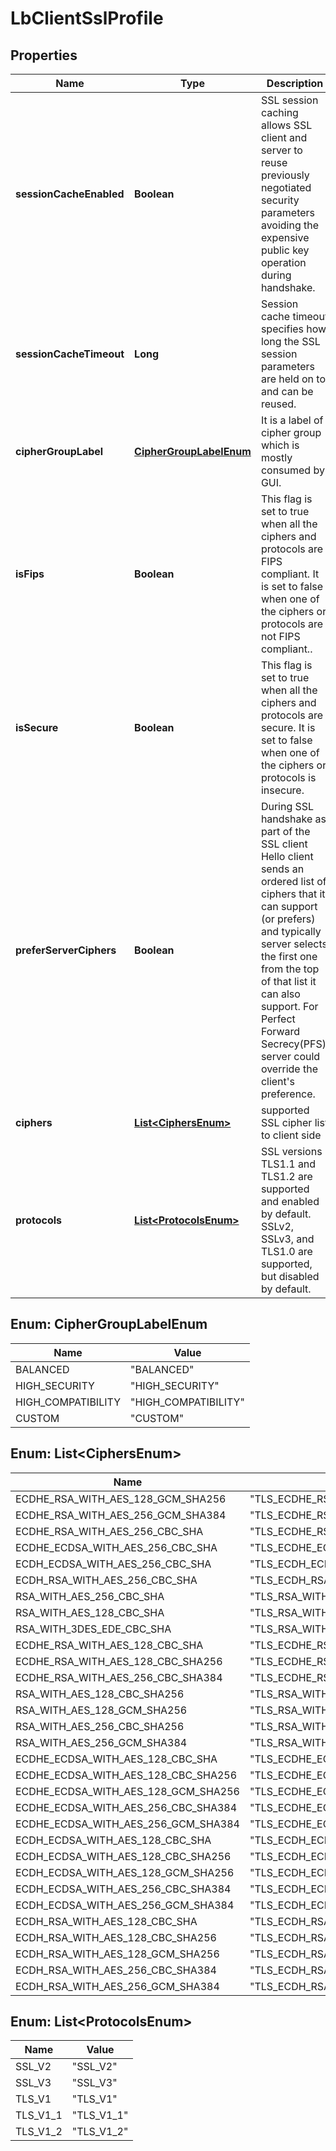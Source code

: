 # LbClientSslProfile

## Properties
Name | Type | Description | Notes
------------ | ------------- | ------------- | -------------
**sessionCacheEnabled** | **Boolean** | SSL session caching allows SSL client and server to reuse previously negotiated security parameters avoiding the expensive public key operation during handshake.  |  [optional]
**sessionCacheTimeout** | **Long** | Session cache timeout specifies how long the SSL session parameters are held on to and can be reused.  |  [optional]
**cipherGroupLabel** | [**CipherGroupLabelEnum**](#CipherGroupLabelEnum) | It is a label of cipher group which is mostly consumed by GUI.  |  [optional]
**isFips** | **Boolean** | This flag is set to true when all the ciphers and protocols are FIPS compliant. It is set to false when one of the ciphers or protocols are not FIPS compliant..  |  [optional]
**isSecure** | **Boolean** | This flag is set to true when all the ciphers and protocols are secure. It is set to false when one of the ciphers or protocols is insecure.  |  [optional]
**preferServerCiphers** | **Boolean** | During SSL handshake as part of the SSL client Hello client sends an ordered list of ciphers that it can support (or prefers) and typically server selects the first one from the top of that list it can also support. For Perfect Forward Secrecy(PFS), server could override the client&#x27;s preference.  |  [optional]
**ciphers** | [**List&lt;CiphersEnum&gt;**](#List&lt;CiphersEnum&gt;) | supported SSL cipher list to client side |  [optional]
**protocols** | [**List&lt;ProtocolsEnum&gt;**](#List&lt;ProtocolsEnum&gt;) | SSL versions TLS1.1 and TLS1.2 are supported and enabled by default. SSLv2, SSLv3, and TLS1.0 are supported, but disabled by default.  |  [optional]

<a name="CipherGroupLabelEnum"></a>
## Enum: CipherGroupLabelEnum
Name | Value
---- | -----
BALANCED | &quot;BALANCED&quot;
HIGH_SECURITY | &quot;HIGH_SECURITY&quot;
HIGH_COMPATIBILITY | &quot;HIGH_COMPATIBILITY&quot;
CUSTOM | &quot;CUSTOM&quot;

<a name="List<CiphersEnum>"></a>
## Enum: List&lt;CiphersEnum&gt;
Name | Value
---- | -----
ECDHE_RSA_WITH_AES_128_GCM_SHA256 | &quot;TLS_ECDHE_RSA_WITH_AES_128_GCM_SHA256&quot;
ECDHE_RSA_WITH_AES_256_GCM_SHA384 | &quot;TLS_ECDHE_RSA_WITH_AES_256_GCM_SHA384&quot;
ECDHE_RSA_WITH_AES_256_CBC_SHA | &quot;TLS_ECDHE_RSA_WITH_AES_256_CBC_SHA&quot;
ECDHE_ECDSA_WITH_AES_256_CBC_SHA | &quot;TLS_ECDHE_ECDSA_WITH_AES_256_CBC_SHA&quot;
ECDH_ECDSA_WITH_AES_256_CBC_SHA | &quot;TLS_ECDH_ECDSA_WITH_AES_256_CBC_SHA&quot;
ECDH_RSA_WITH_AES_256_CBC_SHA | &quot;TLS_ECDH_RSA_WITH_AES_256_CBC_SHA&quot;
RSA_WITH_AES_256_CBC_SHA | &quot;TLS_RSA_WITH_AES_256_CBC_SHA&quot;
RSA_WITH_AES_128_CBC_SHA | &quot;TLS_RSA_WITH_AES_128_CBC_SHA&quot;
RSA_WITH_3DES_EDE_CBC_SHA | &quot;TLS_RSA_WITH_3DES_EDE_CBC_SHA&quot;
ECDHE_RSA_WITH_AES_128_CBC_SHA | &quot;TLS_ECDHE_RSA_WITH_AES_128_CBC_SHA&quot;
ECDHE_RSA_WITH_AES_128_CBC_SHA256 | &quot;TLS_ECDHE_RSA_WITH_AES_128_CBC_SHA256&quot;
ECDHE_RSA_WITH_AES_256_CBC_SHA384 | &quot;TLS_ECDHE_RSA_WITH_AES_256_CBC_SHA384&quot;
RSA_WITH_AES_128_CBC_SHA256 | &quot;TLS_RSA_WITH_AES_128_CBC_SHA256&quot;
RSA_WITH_AES_128_GCM_SHA256 | &quot;TLS_RSA_WITH_AES_128_GCM_SHA256&quot;
RSA_WITH_AES_256_CBC_SHA256 | &quot;TLS_RSA_WITH_AES_256_CBC_SHA256&quot;
RSA_WITH_AES_256_GCM_SHA384 | &quot;TLS_RSA_WITH_AES_256_GCM_SHA384&quot;
ECDHE_ECDSA_WITH_AES_128_CBC_SHA | &quot;TLS_ECDHE_ECDSA_WITH_AES_128_CBC_SHA&quot;
ECDHE_ECDSA_WITH_AES_128_CBC_SHA256 | &quot;TLS_ECDHE_ECDSA_WITH_AES_128_CBC_SHA256&quot;
ECDHE_ECDSA_WITH_AES_128_GCM_SHA256 | &quot;TLS_ECDHE_ECDSA_WITH_AES_128_GCM_SHA256&quot;
ECDHE_ECDSA_WITH_AES_256_CBC_SHA384 | &quot;TLS_ECDHE_ECDSA_WITH_AES_256_CBC_SHA384&quot;
ECDHE_ECDSA_WITH_AES_256_GCM_SHA384 | &quot;TLS_ECDHE_ECDSA_WITH_AES_256_GCM_SHA384&quot;
ECDH_ECDSA_WITH_AES_128_CBC_SHA | &quot;TLS_ECDH_ECDSA_WITH_AES_128_CBC_SHA&quot;
ECDH_ECDSA_WITH_AES_128_CBC_SHA256 | &quot;TLS_ECDH_ECDSA_WITH_AES_128_CBC_SHA256&quot;
ECDH_ECDSA_WITH_AES_128_GCM_SHA256 | &quot;TLS_ECDH_ECDSA_WITH_AES_128_GCM_SHA256&quot;
ECDH_ECDSA_WITH_AES_256_CBC_SHA384 | &quot;TLS_ECDH_ECDSA_WITH_AES_256_CBC_SHA384&quot;
ECDH_ECDSA_WITH_AES_256_GCM_SHA384 | &quot;TLS_ECDH_ECDSA_WITH_AES_256_GCM_SHA384&quot;
ECDH_RSA_WITH_AES_128_CBC_SHA | &quot;TLS_ECDH_RSA_WITH_AES_128_CBC_SHA&quot;
ECDH_RSA_WITH_AES_128_CBC_SHA256 | &quot;TLS_ECDH_RSA_WITH_AES_128_CBC_SHA256&quot;
ECDH_RSA_WITH_AES_128_GCM_SHA256 | &quot;TLS_ECDH_RSA_WITH_AES_128_GCM_SHA256&quot;
ECDH_RSA_WITH_AES_256_CBC_SHA384 | &quot;TLS_ECDH_RSA_WITH_AES_256_CBC_SHA384&quot;
ECDH_RSA_WITH_AES_256_GCM_SHA384 | &quot;TLS_ECDH_RSA_WITH_AES_256_GCM_SHA384&quot;

<a name="List<ProtocolsEnum>"></a>
## Enum: List&lt;ProtocolsEnum&gt;
Name | Value
---- | -----
SSL_V2 | &quot;SSL_V2&quot;
SSL_V3 | &quot;SSL_V3&quot;
TLS_V1 | &quot;TLS_V1&quot;
TLS_V1_1 | &quot;TLS_V1_1&quot;
TLS_V1_2 | &quot;TLS_V1_2&quot;
